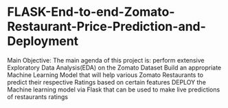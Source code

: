# FLASK-End-to-end-Zomato-Restaurant-Price-Prediction-and-Deployment

Main Objective: 
The main agenda of this project is:
perform extensive Exploratory Data Analysis(EDA) on the Zomato Dataset
Build an appropriate Machine Learning Model that will help various Zomato Restaurants 
to predict their respective Ratings based on certain features
DEPLOY the Machine learning model via Flask that can be used to make live predictions 
of restaurants ratings
